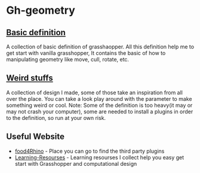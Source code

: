 # Gh-geometry

## [Basic definition](https://github.com/theaveas/Gh-geometry/tree/main/Basic%20definition)
A collection of basic definition of grasshaopper. All this definition help me to get start with vanilla grasshopper, It contains the basic of how to manipulating geometry like move, cull, rotate, etc.



## [Weird stuffs](https://github.com/theaveas/Gh-geometry/tree/main/Weird%20stuffs)
A collection of design I made, some of those take an inspiration from all over the place. You can take a look play around with the parameter to make something weird or cool.
Note: Some of the definition is too heavy(it may or may not crash your computer), some are needed to install a plugins in order to the definition, so run at your own risk.

## Useful Website
- [food4Rhino](https://www.food4rhino.com) - Place you can go to find the third party plugins
- [Learning-Resourses](https://github.com/theaveas/ComputationalDesign-for-Architect) - Learning resourses I collect help you easy get start with Grasshopper and computational design
